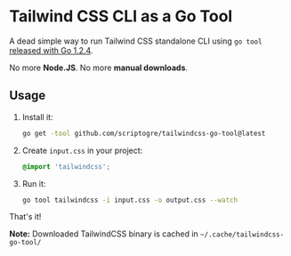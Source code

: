 # Tailwind CSS CLI as a Go Tool

A dead simple way to run Tailwind CSS standalone CLI using `go tool` [released with Go 1.2.4](https://tip.golang.org/doc/go1.24#tools).

No more **Node.JS**. No more **manual downloads**.

## Usage

1. Install it:
   ```bash
   go get -tool github.com/scriptogre/tailwindcss-go-tool@latest
   ```

2. Create `input.css` in your project:
   ```css
   @import 'tailwindcss';
   ```

3. Run it:
   ```bash
   go tool tailwindcss -i input.css -o output.css --watch
   ```

That's it!

**Note:** Downloaded TailwindCSS binary is cached in `~/.cache/tailwindcss-go-tool/`
